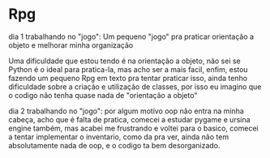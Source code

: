# Rpg
dia 1 trabalhando no "jogo":
Um pequeno "jogo" pra praticar orientação a objeto e melhorar minha organização

Uma dificuldade que estou tendo é na orientação a objeto, não sei se Python é o ideal para pratica-la, mas acho ser a mais facil, enfim, estou fazendo um pequeno Rpg em texto pra tentar praticar isso, ainda tenho dificuldade sobre a criação e utilização de classes, por isso eu imagino que o codigo não tenha quase nada de "orientação a objeto"

dia 2 trabalhando no "jogo":
por algum motivo oop não entra na minha cabeça, acho que é falta de pratica, comecei a estudar pygame e ursina engine também, mas acabei me frustrando e voltei para o basico, comecei a tentar implementar o inventario, como da pra ver, ainda não tem absolutamente nada de oop, e o codigo ta bem desorganizado.
